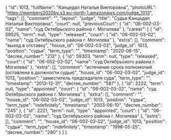 {
    "id": 1013,
    "fullName": "Канцедал Наталья Викторовна",
    "photoURL": "https://members2020by.s3.eu-north-1.amazonaws.com/judge_1013",
    "tags": [],
    "comment": "",
    "layout": "judge",
    "title": "Судья Канцедал Наталья Викторовна",
    "court": null,
    "previousCourt": {
        "id": "06-002-03-02",
        "name": "суд Октябрьского района г. Могилева"
    },
    "career": [
        {
            "id": 59525,
            "term": null,
            "type": "released",
            "court": {
                "id": "06-002-03-02",
                "name": "суд Октябрьского района г. Могилева"
            },
            "extra": [],
            "comment": "выход в отставку",
            "house_id": "06-002-03-02",
            "judge_id": 1013,
            "position": "судья",
            "term_type": "",
            "timestamp": "2020-06-15",
            "decree_number": "213"
        },
        {
            "id": 59303,
            "term": null,
            "type": "released",
            "court": {
                "id": "06-002-03-02",
                "name": "суд Октябрьского района г. Могилева"
            },
            "extra": [],
            "comment": "истечение срока полномочий (оставлена в должности судьи)",
            "house_id": "06-002-03-02",
            "judge_id": 1013,
            "position": "заместитель председателя суда",
            "term_type": "",
            "timestamp": "2013-12-31",
            "decree_number": "587"
        },
        {
            "id": 2222,
            "term": null,
            "type": "appointed",
            "court": {
                "id": "06-002-03-02",
                "name": "суд Октябрьского района г. Могилева"
            },
            "extra": [],
            "comment": "",
            "house_id": "06-002-03-02",
            "judge_id": 1013,
            "position": "судья",
            "term_type": "indefinitely",
            "timestamp": "2003-06-10",
            "decree_number": "245"
        },
        {
            "id": 2221,
            "term": null,
            "type": "appointed",
            "court": {
                "id": "06-002-03-02",
                "name": "суд Октябрьского района г. Могилева"
            },
            "extra": [],
            "comment": "",
            "house_id": "06-002-03-02",
            "judge_id": 1013,
            "position": "судья",
            "term_type": "indefinitely",
            "timestamp": "1998-05-25",
            "decree_number": "280"
        }
    ]
}